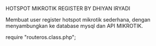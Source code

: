 HOTSPOT MIKROTIK REGISTER BY DHIYAN IRYADI

Membuat user register hotspot mikrotik sederhana, dengan menyambungkan ke database mysql dan API MIKROTIK.

require "routeros.class.php";

